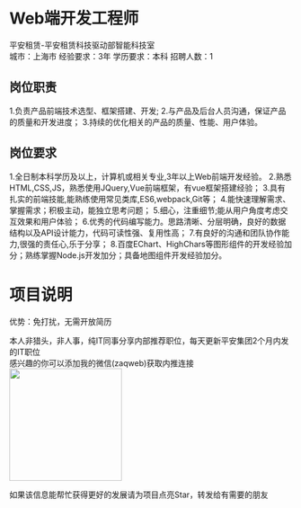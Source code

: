 # Web端开发工程师
平安租赁-平安租赁科技驱动部智能科技室  
城市：上海市 经验要求：3年 学历要求：本科  招聘人数：1

## 岗位职责
1.负责产品前端技术选型、框架搭建、开发;
   2.与产品及后台人员沟通，保证产品的质量和开发进度；
   3.持续的优化相关的产品的质量、性能、用户体验。

## 岗位要求
1.全日制本科学历及以上，计算机或相关专业,3年以上Web前端开发经验。
   2.熟悉HTML,CSS,JS，熟悉使用JQuery,Vue前端框架，有vue框架搭建经验；
   3.具有扎实的前端技能,能熟练使用常见类库,ES6,webpack,Git等；
   4.能快速理解需求、掌握需求；积极主动，能独立思考问题；
   5.细心，注重细节;能从用户角度考虑交互效果和用户体验；
   6.优秀的代码编写能力。思路清晰、分层明确，良好的数据结构以及API设计能力，代码可读性强、复用性高；
   7.有良好的沟通和团队协作能力,很强的责任心,乐于分享；
   8.百度EChart、HighChars等图形组件的开发经验加分；熟练掌握Node.js开发加分；具备地图组件开发经验加分。

# 项目说明

优势：免打扰，无需开放简历

本人非猎头，非人事，纯IT同事分享内部推荐职位，每天更新平安集团2个月内发的IT职位  
感兴趣的你可以添加我的微信(zaqweb)获取内推连接  
<img src="https://github.com/zaqweb/PA-IT-JOBS/blob/master/WechatICode.jpeg"  height="200" width="200">

如果该信息能帮忙获得更好的发展请为项目点亮Star，转发给有需要的朋友




